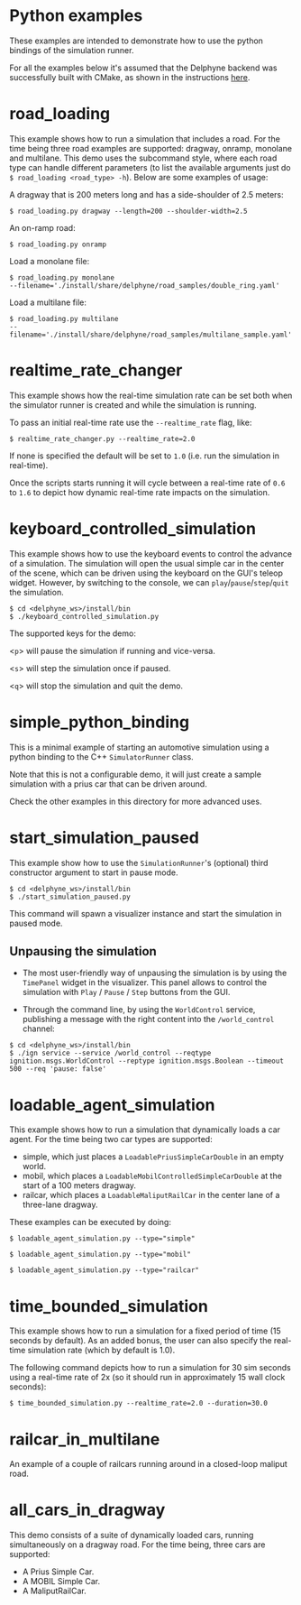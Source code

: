# Python examples

These examples are intended to demonstrate how to use the python bindings of the
simulation runner.

For all the examples below it's assumed that the Delphyne backend was successfully
built with CMake, as shown in the instructions
[here](https://github.com/ToyotaResearchInstitute/delphyne-gui/blob/master/README.md).
<h1 id="road_loading">road_loading</h1>


This example shows how to run a simulation that includes a road. For the
time being three road examples are supported: dragway, onramp, monolane and
multilane.
This demo uses the subcommand style, where each road type can handle different
parameters (to list the available arguments just do
`$ road_loading <road_type> -h`). Below are some examples of usage:


A dragway that is 200 meters long and has a side-shoulder of 2.5 meters:

```
$ road_loading.py dragway --length=200 --shoulder-width=2.5
```

An on-ramp road:

```
$ road_loading.py onramp
```

Load a monolane file:

```
$ road_loading.py monolane
--filename='./install/share/delphyne/road_samples/double_ring.yaml'
```

Load a multilane file:

```
$ road_loading.py multilane
--filename='./install/share/delphyne/road_samples/multilane_sample.yaml'
```


<h1 id="realtime_rate_changer">realtime_rate_changer</h1>


This example shows how the real-time simulation rate can be set both when the
simulator runner is created and while the simulation is running.

To pass an initial real-time rate use the `--realtime_rate` flag, like:

```
$ realtime_rate_changer.py --realtime_rate=2.0
```

If none is specified the default will be set to `1.0` (i.e. run the simulation
in real-time).

Once the scripts starts running it will cycle between a real-time rate of `0.6`
to `1.6` to depict how dynamic real-time rate impacts on the simulation.

<h1 id="keyboard_controlled_simulation">keyboard_controlled_simulation</h1>


This example shows how to use the keyboard events to control the advance of
a simulation. The simulation will open the usual simple car in the center of
the scene, which can be driven using the keyboard on the GUI's teleop widget.
However, by switching to the console, we can `play`/`pause`/`step`/`quit` the
simulation.

```
$ cd <delphyne_ws>/install/bin
$ ./keyboard_controlled_simulation.py
```

 The supported keys for the demo:

<`p`> will pause the simulation if running and vice-versa.

<`s`> will step the simulation once if paused.

<`q`> will stop the simulation and quit the demo.

<h1 id="simple_python_binding">simple_python_binding</h1>

This is a minimal example of starting an automotive simulation using a
python binding to the C++ `SimulatorRunner` class.

Note that this is not a configurable demo, it will just create a sample
simulation with a prius car that can be driven around.

Check the other examples in this directory for more advanced uses.

<h1 id="start_simulation_paused">start_simulation_paused</h1>


This example show how to use the `SimulationRunner`'s (optional) third
constructor argument to start in pause mode.

```
$ cd <delphyne_ws>/install/bin
$ ./start_simulation_paused.py
```

This command will spawn a visualizer instance and start the simulation in
paused mode.

 ## Unpausing the simulation

- The most user-friendly way of unpausing the simulation is by using the
`TimePanel` widget in the visualizer. This panel allows to control the
simulation with `Play` / `Pause` / `Step` buttons from the GUI.

- Through the command line, by using the `WorldControl` service, publishing a
message with the right content into the `/world_control` channel:

```
$ cd <delphyne_ws>/install/bin
$ ./ign service --service /world_control --reqtype ignition.msgs.WorldControl --reptype ignition.msgs.Boolean --timeout 500 --req 'pause: false'
```


<h1 id="loadable_agent_simulation">loadable_agent_simulation</h1>


This example shows how to run a simulation that dynamically loads a car agent.
For the time being two car types are supported:


- simple, which just places a `LoadablePriusSimpleCarDouble` in an empty world.
- mobil, which places a `LoadableMobilControlledSimpleCarDouble` at the start
of a 100 meters dragway.
- railcar, which places a `LoadableMaliputRailCar` in the center lane of a
three-lane dragway.


These examples can be executed by doing:

```
$ loadable_agent_simulation.py --type="simple"
```

```
$ loadable_agent_simulation.py --type="mobil"

```
```
$ loadable_agent_simulation.py --type="railcar"

```


<h1 id="time_bounded_simulation">time_bounded_simulation</h1>


This example shows how to run a simulation for a fixed period of time (15
seconds by default). As an added bonus, the user can also specify the real-time
simulation rate (which by default is 1.0).

The following command depicts how to run a simulation for 30 sim seconds using
a real-time rate of 2x (so it should run in approximately 15 wall clock
seconds):

```
$ time_bounded_simulation.py --realtime_rate=2.0 --duration=30.0
```

<h1 id="railcar_in_multilane">railcar_in_multilane</h1>


An example of a couple of railcars running around in a closed-loop maliput
road.

<h1 id="all_cars_in_dragway">all_cars_in_dragway</h1>

This demo consists of a suite of dynamically loaded cars,
running simultaneously on a dragway road.
For the time being, three cars are supported:
   - A Prius Simple Car.
   - A MOBIL Simple Car.
   - A MaliputRailCar.
